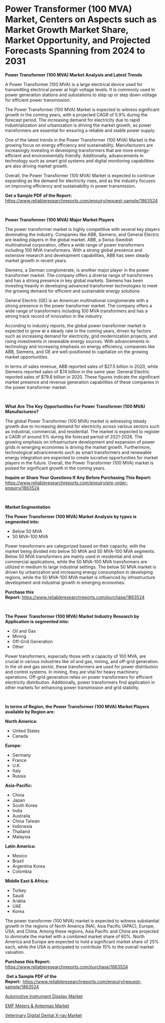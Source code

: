 <p><h1>Power Transformer (100 MVA) Market, Centers on Aspects such as Market Growth Market Share, Market Opportunity, and Projected Forecasts Spanning from 2024 to 2031</h1></p><p><strong>Power Transformer (100 MVA) Market Analysis and Latest Trends</strong></p>
<p><p>A Power Transformer (100 MVA) is a large electrical device used for transmitting electrical power at high voltage levels. It is commonly used in power generation stations and substations to step up or step down voltage for efficient power transmission.</p><p>The Power Transformer (100 MVA) Market is expected to witness significant growth in the coming years, with a projected CAGR of 5.9% during the forecast period. The increasing demand for electricity due to rapid industrialization and urbanization is driving the market growth, as power transformers are essential for ensuring a reliable and stable power supply.</p><p>One of the latest trends in the Power Transformer (100 MVA) Market is the growing focus on energy efficiency and sustainability. Manufacturers are increasingly investing in developing transformers that are more energy-efficient and environmentally friendly. Additionally, advancements in technology such as smart grid systems and digital monitoring capabilities are also driving market growth.</p><p>Overall, the Power Transformer (100 MVA) Market is expected to continue expanding as the demand for electricity rises, and as the industry focuses on improving efficiency and sustainability in power transmission.</p></p>
<p><strong>Get a Sample PDF of the Report:&nbsp;</strong> <a href="https://www.reliableresearchreports.com/enquiry/request-sample/1863524">https://www.reliableresearchreports.com/enquiry/request-sample/1863524</a></p>
<p>&nbsp;</p>
<p><strong>Power Transformer (100 MVA) Major Market Players</strong></p>
<p><p>The power transformer market is highly competitive with several key players dominating the industry. Companies like ABB, Siemens, and General Electric are leading players in the global market. ABB, a Swiss-Swedish multinational corporation, offers a wide range of power transformers including 100 MVA transformers. With a strong global presence and extensive research and development capabilities, ABB has seen steady market growth in recent years.</p><p>Siemens, a German conglomerate, is another major player in the power transformer market. The company offers a diverse range of transformers and has a strong presence in key global markets. Siemens has been investing heavily in developing advanced transformer technologies to meet the growing demand for efficient and sustainable energy solutions.</p><p>General Electric (GE) is an American multinational conglomerate with a strong presence in the power transformer market. The company offers a wide range of transformers including 100 MVA transformers and has a strong track record of innovation in the industry.</p><p>According to industry reports, the global power transformer market is expected to grow at a steady rate in the coming years, driven by factors such as increasing demand for electricity, grid modernization projects, and rising investments in renewable energy sources. With advancements in technology and increasing emphasis on energy efficiency, companies like ABB, Siemens, and GE are well-positioned to capitalize on the growing market opportunities.</p><p>In terms of sales revenue, ABB reported sales of $27.5 billion in 2020, while Siemens reported sales of $74 billion in the same year. General Electric reported sales of $79.6 billion in 2020. These figures indicate the significant market presence and revenue generation capabilities of these companies in the power transformer market.</p></p>
<p>&nbsp;</p>
<p><strong>What Are The Key Opportunities For Power Transformer (100 MVA) Manufacturers?</strong></p>
<p><p>The global Power Transformer (100 MVA) market is witnessing steady growth due to increasing demand for electricity across various sectors such as industrial, commercial, and residential. The market is expected to register a CAGR of around 5% during the forecast period of 2021-2026. The growing emphasis on infrastructure development and expansion of power grids in emerging economies is driving the market growth. Furthermore, technological advancements such as smart transformers and renewable energy integration are expected to create lucrative opportunities for market players in the future. Overall, the Power Transformer (100 MVA) market is poised for significant growth in the coming years.</p></p>
<p><strong>Inquire or Share Your Questions If Any Before Purchasing This Report:</strong> <a href="https://www.reliableresearchreports.com/enquiry/pre-order-enquiry/1863524">https://www.reliableresearchreports.com/enquiry/pre-order-enquiry/1863524</a></p>
<p>&nbsp;</p>
<p><strong>Market Segmentation</strong></p>
<p><strong>The Power Transformer (100 MVA) Market Analysis by types is segmented into:</strong></p>
<p><ul><li>Below 50 MVA</li><li>50 MVA-100 MVA</li></ul></p>
<p><p>Power transformers are categorized based on their capacity, with the market being divided into below 50 MVA and 50 MVA-100 MVA segments. Below 50 MVA transformers are mainly used in residential and small commercial applications, while the 50 MVA-100 MVA transformers are utilized in medium to large industrial settings. The below 50 MVA market is driven by urbanization and increasing energy consumption in developing regions, while the 50 MVA-100 MVA market is influenced by infrastructure development and industrial growth in emerging economies.</p></p>
<p><strong>Purchase this Report:&nbsp;</strong><a href="https://www.reliableresearchreports.com/purchase/1863524">https://www.reliableresearchreports.com/purchase/1863524</a></p>
<p>&nbsp;</p>
<p><strong>The Power Transformer (100 MVA) Market Industry Research by Application is segmented into:</strong></p>
<p><ul><li>Oil and Gas</li><li>Mining</li><li>Off-Grid Generation</li><li>Other</li></ul></p>
<p><p>Power transformers, especially those with a capacity of 100 MVA, are crucial in various industries like oil and gas, mining, and off-grid generation. In the oil and gas sector, these transformers are used for power distribution and control systems. In mining, they are vital for heavy machinery operations. Off-grid generation relies on power transformers for efficient electricity distribution. Additionally, power transformers find application in other markets for enhancing power transmission and grid stability.</p></p>
<p>&nbsp;</p>
<p><strong>In terms of Region, the Power Transformer (100 MVA) Market Players available by Region are:</strong></p>
<p>
    <p> <strong> North America: </strong>
        <ul>
            <li>United States</li>
            <li>Canada</li>
        </ul>
        </p> 
    <p> <strong> Europe: </strong>
        <ul>
            <li>Germany</li>
            <li>France</li>
            <li>U.K.</li>
            <li>Italy</li>
            <li>Russia</li>
        </ul>
        </p> 
    <p> <strong> Asia-Pacific: </strong>
        <ul>
            <li>China</li>
            <li>Japan</li>
            <li>South Korea</li>
            <li>India</li>
            <li>Australia</li>
            <li>China Taiwan</li>
            <li>Indonesia</li>
            <li>Thailand</li>
            <li>Malaysia</li>
        </ul>
        </p> 
    <p> <strong> Latin America: </strong>
        <ul>
            <li>Mexico</li>
            <li>Brazil</li>
            <li>Argentina Korea</li>
            <li>Colombia</li>
        </ul>
        </p> 
    <p> <strong> Middle East & Africa: </strong>
        <ul>
            <li>Turkey</li>
            <li>Saudi</li>
            <li>Arabia</li>
            <li>UAE</li>
            <li>Korea</li>
        </ul>
    </p>
    </p>
<p><p>The power transformer (100 MVA) market is expected to witness substantial growth in the regions of North America (NA), Asia Pacific (APAC), Europe, USA, and China. Among these regions, Asia Pacific and China are projected to dominate the market with a combined market share of 60%. North America and Europe are expected to hold a significant market share of 25% each, while the USA is anticipated to contribute 15% to the overall market valuation.</p></p>
<p><strong>Purchase this Report: </strong><a href="https://www.reliableresearchreports.com/purchase/1863524">https://www.reliableresearchreports.com/purchase/1863524</a></p>
<p>&nbsp;<strong>Get a Sample PDF of the Report:&nbsp;&nbsp;</strong><a href="https://www.reliableresearchreports.com/enquiry/request-sample/1863524">https://www.reliableresearchreports.com/enquiry/request-sample/1863524</a></p>
<p><strong></strong></p>
<p><p><a href="https://www.linkedin.com/pulse/automotive-instrument-display-market-research-report-reveals-xpine?trackingId=csjXEnCtxd1lfoTNSQPw%2FQ%3D%3D">Automotive Instrument Display Market</a></p><p><a href="https://www.linkedin.com/pulse/emf-meters-amp-antennas-market-insights-players-forecast-till-ef9bf?trackingId=RiombkxkRbzgidhsowbSbw%3D%3D">EMF Meters & Antennas Market</a></p><p><a href="https://www.linkedin.com/pulse/veterinary-digital-dental-x-ray-market-size-growth-forecast-bnsvf?trackingId=p0gLqWoJdRT2DVquUavatQ%3D%3D">Veterinary Digital Dental X-ray Market</a></p></p>